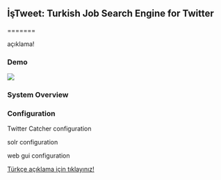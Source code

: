 ## İşTweet: Turkish Job Search Engine for Twitter
=======


açıklama!


### Demo
 
![](https://raw.githubusercontent.com/cornetto/PunchbagOpenGL/master/wiki/punchbag-simulator.jpg)


### System Overview
 


### Configuration
 
Twitter Catcher configuration

solr configuration

web gui configuration




[Türkçe açıklama için tıklayınız!](https://github.com/cornetto/istweet/blob/master/README_tr.md)  
